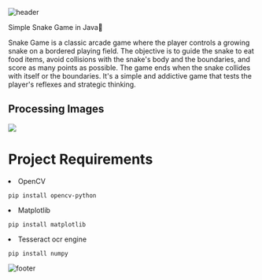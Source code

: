 ![header](https://capsule-render.vercel.app/api?type=Waving&color=auto&animation=fadeIn&height=160&section=header&text=Snake%20Game&fontSize=60)

Simple Snake Game in Java🐍

Snake Game is a classic arcade game where the player controls a growing snake on a bordered playing field. The objective is to guide the snake to eat food items, avoid collisions with the snake's body and the boundaries, and score as many points as possible. The game ends when the snake collides with itself or the boundaries. It's a simple and addictive game that tests the player's reflexes and strategic thinking.

<h2>Processing Images</h2>
  <body>
<img src="/Figure_1.png">
    </body>

# Project Requirements
<li>OpenCV <br>

  
    pip install opencv-python
    
</body>
  <li>Matplotlib <br>
  
  
    pip install matplotlib
    
</body>
<li>Tesseract ocr engine <br>
  
  
    pip install numpy
    
    
  ![footer](https://capsule-render.vercel.app/api?type=Waving&color=auto&animation=fadeIn&height=160&section=footer)
    
</body>

